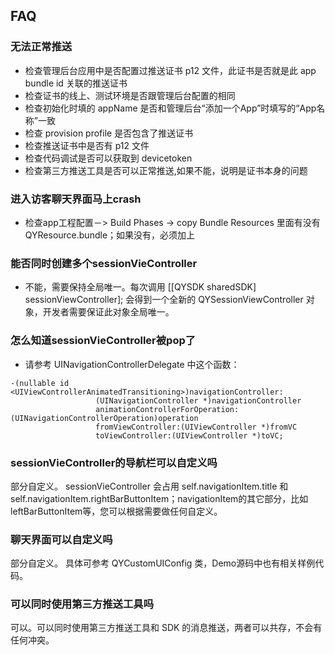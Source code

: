 ## FAQ

### 无法正常推送
 * 检查管理后台应用中是否配置过推送证书 p12 文件，此证书是否就是此 app bundle id 关联的推送证书
 * 检查证书的线上、测试环境是否跟管理后台配置的相同
 * 检查初始化时填的 appName 是否和管理后台“添加一个App”时填写的“App名称”一致
 * 检查 provision profile 是否包含了推送证书
 * 检查推送证书中是否有 p12 文件
 * 检查代码调试是否可以获取到 devicetoken
 * 检查第三方推送工具是否可以正常推送,如果不能，说明是证书本身的问题


### 进入访客聊天界面马上crash
 * 检查app工程配置－> Build Phases -> copy Bundle Resources 里面有没有QYResource.bundle；如果没有，必须加上

### 能否同时创建多个sessionVieController
 * 不能，需要保持全局唯一。每次调用 [[QYSDK sharedSDK] sessionViewController]; 会得到一个全新的 QYSessionViewController 对象，开发者需要保证此对象全局唯一。

### 怎么知道sessionVieController被pop了
 * 请参考 UINavigationControllerDelegate 中这个函数：

 ```objc
 -(nullable id <UIViewControllerAnimatedTransitioning>)navigationController:
 					(UINavigationController *)navigationController
 					animationControllerForOperation:(UINavigationControllerOperation)operation
 					fromViewController:(UIViewController *)fromVC
 					toViewController:(UIViewController *)toVC;
```

### sessionVieController的导航栏可以自定义吗
 部分自定义。 sessionVieController 会占用 self.navigationItem.title 和 self.navigationItem.rightBarButtonItem；navigationItem的其它部分，比如leftBarButtonItem等，您可以根据需要做任何自定义。

### 聊天界面可以自定义吗
 部分自定义。 具体可参考 QYCustomUIConfig 类，Demo源码中也有相关样例代码。

### 可以同时使用第三方推送工具吗
 可以。可以同时使用第三方推送工具和 SDK 的消息推送，两者可以共存，不会有任何冲突。